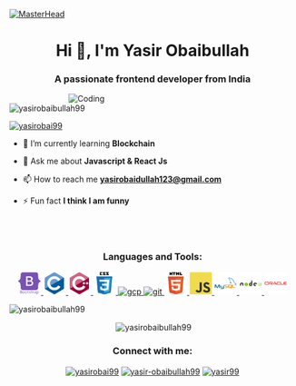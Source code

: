 [![MasterHead](https://qph.fs.quoracdn.net/main-qimg-fa7b4bdc3b2f73e749e5c2c646d4ae13)](https://yasirobaibullah99.io)

<h1 align="center">Hi 👋, I'm Yasir Obaibullah</h1>
<h3 align="center">A passionate frontend developer from India</h3>
<img align="right" alt="Coding" width="400" src="https://cdn.dribbble.com/users/416610/screenshots/4801105/media/be031f8d02ca8cc404d44be54ee2c493.gif">

<p align="left"> <img src="https://komarev.com/ghpvc/?username=yasirobaibullah99&label=Profile%20views&color=0e75b6&style=flat" alt="yasirobaibullah99" /> </p>

<p align="left"> <a href="https://twitter.com/yasirobai99" target="blank"><img src="https://img.shields.io/twitter/follow/yasirobai99?logo=twitter&style=for-the-badge" alt="yasirobai99" /></a> </p>

- 🌱 I’m currently learning **Blockchain**

- 💬 Ask me about **Javascript & React Js**

- 📫 How to reach me **yasirobaidullah123@gmail.com**

- ⚡ Fun fact **I think I am funny**
<br><br><br><br>
<h3 align="center">Languages and Tools:</h3>
<p align="center"> <a href="https://getbootstrap.com" target="_blank" rel="noreferrer"> <img src="https://raw.githubusercontent.com/devicons/devicon/master/icons/bootstrap/bootstrap-plain-wordmark.svg" alt="bootstrap" width="40" height="40"/> </a> <a href="https://www.cprogramming.com/" target="_blank" rel="noreferrer"> <img src="https://raw.githubusercontent.com/devicons/devicon/master/icons/c/c-original.svg" alt="c" width="40" height="40"/> </a> <a href="https://www.w3schools.com/cpp/" target="_blank" rel="noreferrer"> <img src="https://raw.githubusercontent.com/devicons/devicon/master/icons/cplusplus/cplusplus-original.svg" alt="cplusplus" width="40" height="40"/> </a> <a href="https://www.w3schools.com/css/" target="_blank" rel="noreferrer"> <img src="https://raw.githubusercontent.com/devicons/devicon/master/icons/css3/css3-original-wordmark.svg" alt="css3" width="40" height="40"/> </a> <a href="https://cloud.google.com" target="_blank" rel="noreferrer"> <img src="https://www.vectorlogo.zone/logos/google_cloud/google_cloud-icon.svg" alt="gcp" width="40" height="40"/> </a> <a href="https://git-scm.com/" target="_blank" rel="noreferrer"> <img src="https://www.vectorlogo.zone/logos/git-scm/git-scm-icon.svg" alt="git" width="40" height="40"/> </a> <a href="https://www.w3.org/html/" target="_blank" rel="noreferrer"> <img src="https://raw.githubusercontent.com/devicons/devicon/master/icons/html5/html5-original-wordmark.svg" alt="html5" width="40" height="40"/> </a> <a href="https://developer.mozilla.org/en-US/docs/Web/JavaScript" target="_blank" rel="noreferrer"> <img src="https://raw.githubusercontent.com/devicons/devicon/master/icons/javascript/javascript-original.svg" alt="javascript" width="40" height="40"/> </a> <a href="https://www.mysql.com/" target="_blank" rel="noreferrer"> <img src="https://raw.githubusercontent.com/devicons/devicon/master/icons/mysql/mysql-original-wordmark.svg" alt="mysql" width="40" height="40"/> </a> <a href="https://nodejs.org" target="_blank" rel="noreferrer"> <img src="https://raw.githubusercontent.com/devicons/devicon/master/icons/nodejs/nodejs-original-wordmark.svg" alt="nodejs" width="40" height="40"/> </a> <a href="https://www.oracle.com/" target="_blank" rel="noreferrer"> <img src="https://raw.githubusercontent.com/devicons/devicon/master/icons/oracle/oracle-original.svg" alt="oracle" width="40" height="40"/> </a> </p>

<p><img align="left" src="https://github-readme-stats.vercel.app/api/top-langs?username=yasirobaibullah99&show_icons=true&locale=en&layout=compact" alt="yasirobaibullah99" /></p>
<br>
<p align="center">&nbsp;<img align="center" src="https://github-readme-stats.vercel.app/api?username=yasirobaibullah99&show_icons=true&locale=en" alt="yasirobaibullah99" /></p>

<!-- <p><img align="center" src="https://github-readme-streak-stats.herokuapp.com/?user=yasirobaibullah99&" alt="yasirobaibullah99" /></p> -->
<h3 align="center">Connect with me:</h3>
<p align="center">
<a href="https://twitter.com/yasirobai99" target="blank"><img align="center" src="https://raw.githubusercontent.com/rahuldkjain/github-profile-readme-generator/master/src/images/icons/Social/twitter.svg" alt="yasirobai99" height="30" width="40" /></a>
<a href="https://linkedin.com/in/yasir-obaibullah99" target="blank"><img align="center" src="https://raw.githubusercontent.com/rahuldkjain/github-profile-readme-generator/master/src/images/icons/Social/linked-in-alt.svg" alt="yasir-obaibullah99" height="30" width="40" /></a>
<a href="https://www.codechef.com/users/yasir99" target="blank"><img align="center" src="https://cdn.jsdelivr.net/npm/simple-icons@3.1.0/icons/codechef.svg" alt="yasir99" height="30" width="40" /></a>
</p>
